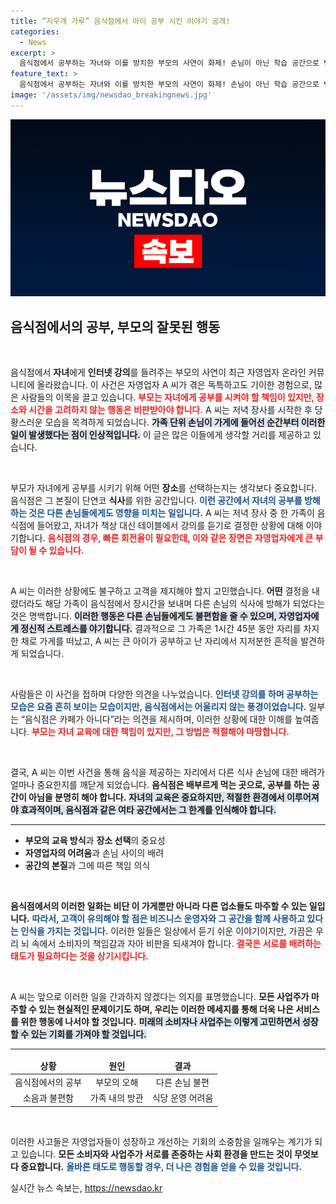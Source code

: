 ```yaml
---
title: “지우개 가루” 음식점에서 아이 공부 시킨 이야기 공개!
categories:
  - News
excerpt: >
  음식점에서 공부하는 자녀와 이를 방치한 부모의 사연이 화제! 손님이 아닌 학습 공간으로 변한 이상한 풍경에 누리꾼들의 반응은?
feature_text: >
  음식점에서 공부하는 자녀와 이를 방치한 부모의 사연이 화제! 손님이 아닌 학습 공간으로 변한 이상한 풍경에 누리꾼들의 반응은?
image: '/assets/img/newsdao_breakingnews.jpg'
---
```


<p><img src="/assets/img/newsdao_breakingnews.jpg" alt="koreaapp 속보" /></p>

<h2 data-ke-size="size26">음식점에서의 공부, 부모의 잘못된 행동</h2>

<p data-ke-size="size16">&nbsp;</p>

<p>음식점에서 <b>자녀</b>에게 <b>인터넷 강의</b>를 들려주는 부모의 사연이 최근 자영업자 온라인 커뮤니티에 올라왔습니다. 이 사건은 자영업자 A 씨가 겪은 독특하고도 기이한 경험으로, 많은 사람들의 이목을 끌고 있습니다. <b><span style="color: #ee2323;">부모는 자녀에게 공부를 시켜야 할 책임이 있지만, 장소와 시간을 고려하지 않는 행동은 비판받아야 합니다.</span></b> A 씨는 저녁 장사를 시작한 후 당황스러운 모습을 목격하게 되었습니다. <b><span style="background-color: #21538527;">가족 단위 손님이 가게에 들어선 순간부터 이러한 일이 발생했다는 점이 인상적입니다.</span></b> 이 글은 많은 이들에게 생각할 거리를 제공하고 있습니다. </p>

<p data-ke-size="size16">&nbsp;</p>

<p>부모가 자녀에게 공부를 시키기 위해 어떤 <b>장소</b>를 선택하는지는 생각보다 중요합니다. 음식점은 그 본질이 단연코 <b>식사</b>를 위한 공간입니다. <b><span style="color: #1a5490;">이런 공간에서 자녀의 공부를 방해하는 것은 다른 손님들에게도 영향을 미치는 일입니다.</span></b> A 씨는 저녁 장사 중 한 가족이 음식점에 들어왔고, 자녀가 책상 대신 테이블에서 강의를 듣기로 결정한 상황에 대해 이야기합니다. <b><span style="color: #ee2323;">음식점의 경우, 빠른 회전율이 필요한데, 이와 같은 장면은 자영업자에게 큰 부담이 될 수 있습니다.</span></b> </p>

<p data-ke-size="size16">&nbsp;</p>

<p>A 씨는 이러한 상황에도 불구하고 고객을 제지해야 할지 고민했습니다. <b>어떤</b> 결정을 내렸더라도 해당 가족이 음식점에서 장시간을 보내며 다른 손님의 식사에 방해가 되었다는 것은 명백합니다. <b><span style="background-color: #21538527;">이러한 행동은 다른 손님들에게도 불편함을 줄 수 있으며, 자영업자에게 정신적 스트레스를 야기합니다.</span></b> 결과적으로 그 가족은 1시간 45분 동안 자리를 차지한 채로 가게를 떠났고, A 씨는 큰 아이가 공부하고 난 자리에서 지저분한 흔적을 발견하게 되었습니다. </p>

<p data-ke-size="size16">&nbsp;</p>

<p>사람들은 이 사건을 접하며 다양한 의견을 나누었습니다. <b><span style="color: #1a5490;">인터넷 강의를 하며 공부하는 모습은 요즘 흔히 보이는 모습이지만, 음식점에서는 어울리지 않는 풍경이었습니다.</span></b> 일부는 “음식점은 카페가 아니다”라는 의견을 제시하며, 이러한 상황에 대한 이해를 높여줍니다. <b><span style="color: #ee2323;">부모는 자녀 교육에 대한 책임이 있지만, 그 방법은 적절해야 마땅합니다.</span></b> </p>

<p data-ke-size="size16">&nbsp;</p>

<p>결국, A 씨는 이번 사건을 통해 음식을 제공하는 자리에서 다른 식사 손님에 대한 배려가 얼마나 중요한지를 깨닫게 되었습니다. <b>음식점은 배부르게 먹는 곳으로, 공부를 하는 공간이 아님을 분명히 해야 합니다.</b> <b><span style="background-color: #21538527;">자녀의 교육은 중요하지만, 적절한 환경에서 이루어져야 효과적이며, 음식점과 같은 여타 공간에서는 그 한계를 인식해야 합니다.</span></b> </p>

<hr>

<ul>
    <li><b>부모의 교육 방식</b>과 <b>장소 선택</b>의 중요성</li>
    <li><b>자영업자의 어려움</b>과 손님 사이의 배려</li>
    <li><b>공간의 본질</b>과 그에 따른 책임 의식</li>
</ul>

<p data-ke-size="size16">&nbsp;</p>

<p><b>음식점에서의 이러한 일화는 비단 이 가게뿐만 아니라 다른 업소들도 마주할 수 있는 일입니다.</b> <b><span style="color: #1a5490;">따라서, 고객이 유의해야 할 점은 비즈니스 운영자와 그 공간을 함께 사용하고 있다는 인식을 가지는 것입니다.</span></b> 이러한 일들은 일상에서 듣기 쉬운 이야기이지만, 가끔은 우리 뇌 속에서 소비자의 책임감과 자아 비판을 되새겨야 합니다. <b><span style="color: #ee2323;">결국은 서로를 배려하는 태도가 필요하다는 것을 상기시킵니다.</span></b></p>

<p data-ke-size="size16">&nbsp;</p>

<p>A 씨는 앞으로 이러한 일을 간과하지 않겠다는 의지를 표명했습니다. <b>모든 사업주가 마주할 수 있는 현실적인 문제이기도 하며, 우리는 이러한 메세지를 통해 더욱 나은 서비스를 위한 행동에 나서야 할 것입니다.</b> <b><span style="background-color: #21538527;">미래의 소비자나 사업주는 이렇게 고민하면서 성장할 수 있는 기회를 가져야 할 것입니다.</span></b> </p>

<hr>

<table>
    <thead>
        <tr>
            <td style="text-align: center; height: 17px;"><b>상황</b></td>
            <td style="text-align: center; height: 17px;"><b>원인</b></td>
            <td style="text-align: center; height: 17px;"><b>결과</b></td>
        </tr>
    </thead>
    <tbody>
        <tr>
            <td style="text-align: center; height: 17px;">음식점에서의 공부</td>
            <td style="text-align: center; height: 17px;">부모의 오해</td>
            <td style="text-align: center; height: 17px;">다른 손님 불편</td>
        </tr>
        <tr>
            <td style="text-align: center; height: 17px;">소음과 불편함</td>
            <td style="text-align: center; height: 17px;">가족 내의 방관</td>
            <td style="text-align: center; height: 17px;">식당 운영 어려움</td>
        </tr>
    </tbody>
</table>

<p data-ke-size="size16">&nbsp;</p>

<p>이러한 사고들은 자영업자들이 성장하고 개선하는 기회의 소중함을 일깨우는 계기가 되고 있습니다. <b>모든 소비자와 사업주가 서로를 존중하는 사회 환경을 만드는 것이 무엇보다 중요합니다.</b> <b><span style="color: #1a5490;">올바른 태도로 행동할 경우, 더 나은 경험을 얻을 수 있을 것입니다.</span></b></p>
실시간 뉴스 속보는, <a href="https://newsdao.kr" rel="dofollow">https://newsdao.kr</a>


